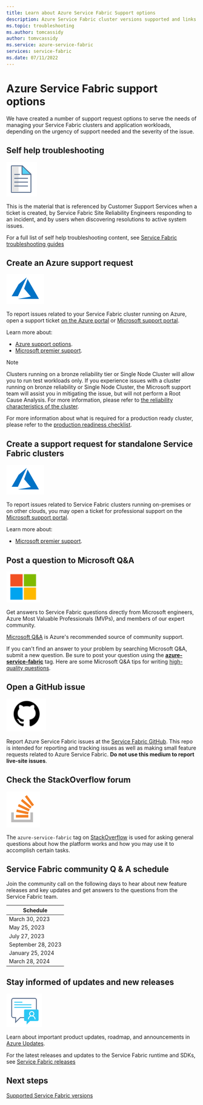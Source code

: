 ```yaml
---
title: Learn about Azure Service Fabric Support options 
description: Azure Service Fabric cluster versions supported and links to file support tickets
ms.topic: troubleshooting
ms.author: tomcassidy
author: tomvcassidy
ms.service: azure-service-fabric
services: service-fabric
ms.date: 07/11/2022
---
```


# Azure Service Fabric support options

We have created a number of support request options to serve the needs of managing your Service Fabric clusters and application workloads, depending on the urgency of support needed and the severity of the issue.

## Self help troubleshooting
<div class='icon is-large'>
    <img alt='Self help content' src='./media/logos/doc-logo.png'>
</div>

This is the material that is referenced by Customer Support Services when a ticket is created, by Service Fabric Site Reliability Engineers responding to an incident, and by users when discovering resolutions to active system issues.

For a full list of self help troubleshooting content, see [Service Fabric troubleshooting guides](https://github.com/Azure/Service-Fabric-Troubleshooting-Guides)

## Create an Azure support request
<div class='icon is-large'>
    <img alt='Azure support' src='./media/logos/azure-logo.png'>
</div>

To report issues related to your Service Fabric cluster running on Azure, open a support ticket [on the Azure portal](https://portal.azure.com/#blade/Microsoft_Azure_Support/HelpAndSupportBlade/overview)
or [Microsoft support portal](https://support.microsoft.com/oas/default.aspx?prid=16146).

Learn more about:

- [Azure support options](https://azure.microsoft.com/support/plans/?b=16.44).
- [Microsoft premier support](https://support.microsoft.com/premier).

> [!Note]
> Clusters running on a bronze reliability tier or Single Node Cluster will allow you to run test workloads only. If you experience issues with a cluster running on bronze reliability or Single Node Cluster, the Microsoft support team will assist you in mitigating the issue, but will not perform a Root Cause Analysis. For more information, please refer to [the reliability characteristics of the cluster](./service-fabric-cluster-capacity.md#reliability-characteristics-of-the-cluster).
>
> For more information about what is required for a production ready cluster, please refer to the [production readiness checklist](./service-fabric-production-readiness-checklist.md).

<a id="getlivesitesupportonprem"></a>

## Create a support request for standalone Service Fabric clusters
<div class='icon is-large'>
    <img alt='Azure support' src='./media/logos/azure-logo.png'>
</div>

To report issues related to Service Fabric clusters running on-premises or on other clouds, you may open a ticket for professional support on the [Microsoft support portal](https://portal.azure.com/#blade/Microsoft_Azure_Support/HelpAndSupportBlade/overview).

Learn more about:

- [Microsoft premier support](https://support.microsoft.com/en-us/premier).

## Post a question to Microsoft Q&A
<div class='icon is-large'>
    <img alt='Microsoft Q&A' src='./media/logos/microsoft-logo.png'>
</div>   

Get answers to Service Fabric questions directly from Microsoft engineers, Azure Most Valuable Professionals (MVPs), and members of our expert community.

[Microsoft Q&A](/answers/topics/azure-service-fabric.html) is Azure's recommended source of community support.

If you can't find an answer to your problem by searching Microsoft Q&A, submit a new question. Be sure to post your question using the [**azure-service-fabric**](/answers/topics/azure-service-fabric.html) tag. Here are some Microsoft Q&A tips for writing [high-quality questions](/answers/articles/24951/how-to-write-a-quality-question.html).

## Open a GitHub issue
<div class='icon is-large'>
    <img alt='GitHub-image' src='./media/logos/github-logo.png'>
</div>

Report Azure Service Fabric issues at the [Service Fabric GitHub](https://github.com/microsoft/service-fabric/issues). This repo is intended for reporting and tracking issues as well as making small feature requests related to Azure Service Fabric. **Do not use this medium to report live-site issues**.

## Check the StackOverflow forum
<div class='icon is-large'>
    <img alt='Stack Overflow' src='./media/logos/stack-overflow-logo.png'>
</div>

The `azure-service-fabric` tag on [StackOverflow][stackoverflow] is used for asking general questions about how the platform works and how you may use it to accomplish certain tasks.

## Service Fabric community Q & A schedule 
Join the community call on the following days to hear about new feature releases and key updates and get answers to the questions from the Service Fabric team.

| Schedule	| 
|---------	|
| March 30, 2023 | 
| May 25, 2023 |
| July 27, 2023|
| September 28, 2023| 
| January 25, 2024	|
| March 28, 2024 |

## Stay informed of updates and new releases

<div class='icon is-large'>
    <img alt='Stay informed' src='./media/logos/updates-logo.png'>
</div>

Learn about important product updates, roadmap, and announcements in [Azure Updates](https://azure.microsoft.com/updates/?product=service-fabric).

For the latest releases and updates to the Service Fabric runtime and SDKs, see [Service Fabric releases](release-notes.md)



## Next steps

[Supported Service Fabric versions](service-fabric-versions.md)

<!--references-->
[Microsoft Q&A question page]: /answers/topics/azure-service-fabric.html
[stackoverflow]: https://stackoverflow.com/questions/tagged/azure-service-fabric
[uservoice-forum]: https://feedback.azure.com/d365community/forum/e622b37a-2225-ec11-b6e6-000d3a4f0f84
[acom-docs]: ./index.yml
[sample-repos]: /samples/browse/?products=azure
